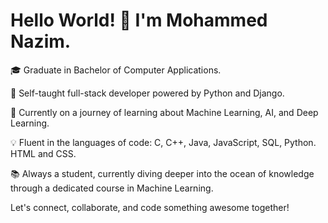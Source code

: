 # Hello World! 👋 I'm Mohammed Nazim.

🎓 Graduate in Bachelor of Computer Applications.

🚀 Self-taught full-stack developer powered by Python and Django.

🤖 Currently on a journey of learning about Machine Learning, AI, and Deep Learning.

💡 Fluent in the languages of code: C, C++, Java, JavaScript, SQL, Python. HTML and CSS.

📚 Always a student, currently diving deeper into the ocean of knowledge through a dedicated course in Machine Learning.

Let's connect, collaborate, and code something awesome together! 
